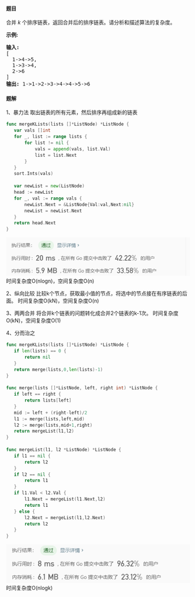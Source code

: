 #### 题目
<p>合并&nbsp;<em>k&nbsp;</em>个排序链表，返回合并后的排序链表。请分析和描述算法的复杂度。</p>

<p><strong>示例:</strong></p>

<pre><strong>输入:</strong>
[
&nbsp; 1-&gt;4-&gt;5,
&nbsp; 1-&gt;3-&gt;4,
&nbsp; 2-&gt;6
]
<strong>输出:</strong> 1-&gt;1-&gt;2-&gt;3-&gt;4-&gt;4-&gt;5-&gt;6</pre>


 #### 题解
 1、暴力法
 取出链表的所有元素，然后排序再组成新的链表
 ```go
 func mergeKLists(lists []*ListNode) *ListNode {
 	var vals []int
 	for _, list := range lists {
 		for list != nil {
 			vals = append(vals, list.Val)
 			list = list.Next
 		}
 	}
 	sort.Ints(vals)
 
 	var newList = new(ListNode)
 	head := newList
 	for _, val := range vals {
 		newList.Next = &ListNode{Val:val,Next:nil}
 		newList = newList.Next
 	}
 	return head.Next
 }
 ```
 ![](https://raw.githubusercontent.com/betterfor/cloudImage/master/images/2020-02-18/002301.png)
 时间复杂度O(nlogn)，空间复杂度O(n)
 
 2、纵向比较
 比较k个节点，获取最小值的节点，将选中的节点接在有序链表的后面。
 时间复杂度O(kN)，空间复杂度O(n)
 
 3、两两合并
 将合并k个链表的问题转化成合并2个链表的k-1次。
 时间复杂度O(kN)，空间复杂度O(1)
 
 4、分而治之
 ```go
 func mergeKLists(lists []*ListNode) *ListNode {
 	if len(lists) == 0 {
 		return nil
 	}
 	return merge(lists,0,len(lists)-1)
 }
 
 func merge(lists []*ListNode, left, right int) *ListNode {
 	if left == right {
 		return lists[left]
 	}
 	mid := left + (right-left)/2
 	l1 := merge(lists,left,mid)
 	l2 := merge(lists,mid+1,right)
 	return mergeList(l1,l2)
 }
 
 func mergeList(l1, l2 *ListNode) *ListNode {
 	if l1 == nil {
 		return l2
 	}
 	if l2 == nil {
 		return l1
 	}
 	if l1.Val < l2.Val {
 		l1.Next = mergeList(l1.Next,l2)
 		return l1
 	} else {
 		l2.Next = mergeList(l1,l2.Next)
 		return l2
 	}
 }
 ```
 ![](https://raw.githubusercontent.com/betterfor/cloudImage/master/images/2020-02-18/002302.png)
 时间复杂度O(nlogk)